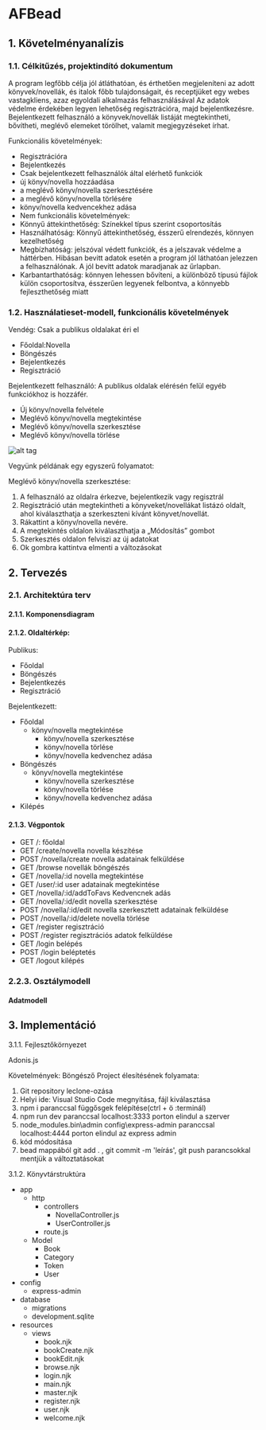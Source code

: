 # AFBead

## 1. Követelményanalízis

### 1.1. Célkitűzés, projektindító dokumentum

A program legfőbb célja jól átláthatóan, és érthetően megjeleníteni az adott könyvek/novellák, és italok főbb tulajdonságait, és receptjüket egy webes vastagkliens, azaz egyoldali alkalmazás felhasználásával Az adatok védelme érdekében legyen lehetőség regisztrációra, majd bejelentkezésre. Bejelentkezett felhasználó a könyvek/novellák listáját megtekintheti, bővítheti, meglévő elemeket törölhet, valamit megjegyzéseket írhat.

Funkcionális követelmények:

- Regisztrációra
- Bejelentkezés
- Csak bejelentkezett felhasználók által elérhető funkciók
 - új könyv/novella hozzáadása
 - a meglévő könyv/novella szerkesztésére
 - a meglévő könyv/novella törlésére
 - könyv/novella kedvencekhez adása
- Nem funkcionális követelmények:
- Könnyű áttekinthetőség: Színekkel típus szerint csoportosítás
- Használhatóság: Könnyű áttekinthetőség, ésszerű elrendezés, könnyen kezelhetőség
- Megbízhatóság: jelszóval védett funkciók, és a jelszavak védelme a háttérben. Hibásan bevitt adatok esetén a program jól láthatóan jelezzen a felhasználónak. A jól bevitt adatok maradjanak az űrlapban.
- Karbantarthatóság: könnyen lehessen bővíteni, a különböző típusú fájlok külön csoportosítva, ésszerűen legyenek felbontva, a könnyebb fejleszthetőség miatt

### 1.2. Használatieset-modell, funkcionális követelmények

Vendég: Csak a publikus oldalakat éri el

- Főoldal:Novella
- Böngészés
- Bejelentkezés
- Regisztráció

Bejelentkezett felhasználó: A publikus oldalak elérésén felül egyéb funkciókhoz is hozzáfér.

- Új könyv/novella  felvétele
- Meglévő könyv/novella  megtekintése
- Meglévő könyv/novella  szerkesztése
- Meglévő könyv/novella  törlése

![alt tag](https://github.com/vw9b2m/repository/AFBead/master/imgages/1.png)

Vegyünk példának egy egyszerű folyamatot:

Meglévő könyv/novella szerkesztése:

1. A felhasználó az oldalra érkezve, bejelentkezik vagy regisztrál
2. Regisztráció után megtekintheti a könyveket/novellákat listázó oldalt, ahol kiválaszthatja a szerkeszteni kívánt könyvet/novellát.
3. Rákattint a könyv/novella nevére.
4. A megtekintés oldalon kiválaszthatja a „Módosítás” gombot
5. Szerkesztés oldalon felviszi az új adatokat
6. Ok gombra kattintva elmenti a változásokat

## 2. Tervezés

### 2.1. Architektúra terv

#### 2.1.1. Komponensdiagram

#### 2.1.2. Oldaltérkép:

Publikus:
- Főoldal
- Böngészés
- Bejelentkezés
- Regisztráció

Bejelentkezett:

- Főoldal
	- könyv/novella megtekintése
		- könyv/novella szerkesztése
		- könyv/novella törlése
		- könyv/novella kedvenchez adása
- Böngészés
	- könyv/novella megtekintése
		- könyv/novella szerkesztése
		- könyv/novella törlése
		- könyv/novella kedvenchez adása
- Kilépés

#### 2.1.3. Végpontok

- GET /: főoldal
- GET /create/novella novella készítése
- POST /novella/create novella adatainak felküldése
- GET /browse novellák böngészés
- GET /novella/:id novella megtekintése
- GET /user/:id user adatainak megtekintése
- GET /novella/:id/addToFavs Kedvencnek adás
- GET /novella/:id/edit novella szerkesztése
- POST /novella/:id/edit novella szerkesztett adatainak felküldése
- POST /novella/:id/delete novella törlése
- GET /register regisztráció
- POST /register regisztrációs adatok felküldése
- GET /login belépés
- POST /login beléptetés
- GET /logout kilépés

### 2.2.3. Osztálymodell

#### Adatmodell

## 3. Implementáció

3.1.1. Fejlesztőkörnyezet

Adonis.js


Követelmények: Böngésző
Project élesítésének folyamata:
1. Git repository leclone-ozása
2. Helyi ide: Visual Studio Code megnyitása, fájl kiválasztása
3. npm i paranccsal függősgek felépítése(ctrl + ö :terminál)
4. npm run dev paranccsal localhost:3333 porton elindul a szerver
5. node_modules\.bin\admin config\express-admin paranccsal localhost:4444 porton elindul az express admin
6. kód módosítása
7. bead mappából git add . , git commit -m 'leírás', git push parancsokkal mentjük a változtatásokat

3.1.2. Könyvtárstruktúra
- app
    - http
        - controllers
            - NovellaController.js
            - UserController.js
        - route.js
    - Model 
        - Book
        - Category
        - Token
        - User
- config
    - express-admin
- database
    - migrations
    - development.sqlite
- resources
    - views
        - book.njk
        - bookCreate.njk
        - bookEdit.njk
        - browse.njk
        - login.njk
        - main.njk
        - master.njk
        - register.njk
        - user.njk
        - welcome.njk

